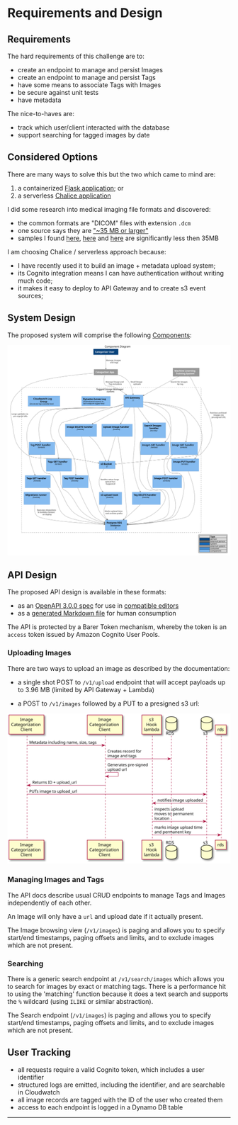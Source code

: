 # Requirements and Design

## Requirements

The hard requirements of this challenge are to:

  * create an endpoint to manage and persist Images
  * create an endpoint to manage and persist Tags
  * have some means to associate Tags with Images
  * be secure against unit tests
  * have metadata

The nice-to-haves are:

  * track which user/client interacted with the database
  * support searching for tagged images by date

## Considered Options

There are many ways to solve this but the two which came to mind are:

  1. a containerized [Flask application](https://flask.palletsprojects.com/en/2.0.x/); or
  2. a serverless [Chalice application](https://aws.github.io/chalice/topics/authorizers.html)

I did some research into medical imaging file formats and discovered:

* the common formats are "DICOM" files with extension `.dcm`
* one source says they are ["~35 MB or larger"][1]
* samples I found [here][2], [here][3] and [here][4] are significantly less then 35MB

I am choosing Chalice / serverless approach because:

* I have recently used it to build an image + metadata upload system;
* its Cognito integration means I can have authentication without writing much code;
* it makes it easy to deploy to API Gateway and to create s3 event sources;

## System Design

The proposed system will comprise the following [Components][8]:

![component diagram](diagrams/component-diagram/component-diagram.svg)

## API Design

The proposed API design is available in these formats:

* as an [OpenAPI 3.0.0 spec][5] for use in [compatible editors][6]
* as a [generated Markdown file][7] for human consumption

The API is protected by a Barer Token mechanism, whereby the token is an `access` token issued by Amazon Cognito User Pools.

### Uploading Images

There are two ways to upload an image as described by the documentation:

- a single shot POST to `/v1/upload` endpoint that will accept payloads up to 3.96 MB (limited by API Gateway + Lambda)

- a POST to `/v1/images` followed by a PUT to a presigned s3 url:

![Async Post Flow](diagrams/staged-upload-sequence/staged-upload-sequence.svg)

### Managing Images and Tags

The API docs describe usual CRUD endpoints to manage Tags and Images independently of each other.

An Image will only have a `url` and upload date if it actually present. 

The Image browsing view (`/v1/images`) is paging and allows you to specify start/end timestamps, paging offsets and limits, and to exclude images which are not present.

### Searching

There is a generic search endpoint at `/v1/search/images` which allows you to search for images by exact or matching tags. There is a performance hit to using the 'matching' function because it does a text search and supports the `%` wildcard (using `ILIKE` or similar abstraction).

The Search endpoint (`/v1/images`) is paging and allows you to specify start/end timestamps, paging offsets and limits, and to exclude images which are not present.

## User Tracking

* all requests require a valid Cognito token, which includes a user identifier
* structured logs are emitted, including the identifier, and are searchable in Cloudwatch
* all image records are tagged with the ID of the user who created them
* access to each endpoint is logged in a Dynamo DB table



---

[1]: https://www.3dbiology.com/how-to-email-dicom-images-in-3-steps/#:~:text=Digital%20imaging%20and%20communication%20in,attachment%20file%20size%20to%2010MB.
[2]: https://www.dicomlibrary.com/meddream/?study=1.2.826.0.1.3680043.8.1055.1.20111102150758591.92402465.76095170
[3]: https://www.dicomlibrary.com/meddream/?study=1.2.826.0.1.3680043.8.1055.1.20111103111148288.98361414.79379639
[4]: https://www.dicomlibrary.com/meddream/?study=1.2.826.0.1.3680043.8.1055.1.20111103112244831.40200514.30965937
[5]: ./openapi/tagged-image-manager.yml
[6]: https://marketplace.visualstudio.com/items?itemName=42Crunch.vscode-openapi
[7]: ./openapi/generated-tagged-image-manager.md
[8]: https://c4model.com/#ComponentDiagram